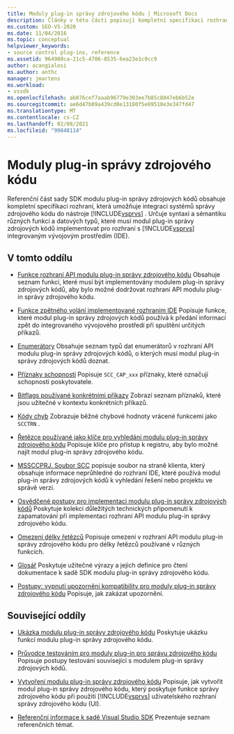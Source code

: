 ```yaml
---
title: Moduly plug-in správy zdrojového kódu | Microsoft Docs
description: Články v této části popisují kompletní specifikaci rozhraní, která umožňuje integrovat systémy správy zdrojového kódu do sady Visual Studio.
ms.custom: SEO-VS-2020
ms.date: 11/04/2016
ms.topic: conceptual
helpviewer_keywords:
- source control plug-ins, reference
ms.assetid: 964980ca-21c5-4706-8535-6ea23e1c9cc9
author: acangialosi
ms.author: anthc
manager: jmartens
ms.workload:
- vssdk
ms.openlocfilehash: ab076cef7aaab96779e303ee7b85c8047eb6b52e
ms.sourcegitcommit: ae6d47b09a439cd0e13180f5e89510e3e347fd47
ms.translationtype: MT
ms.contentlocale: cs-CZ
ms.lasthandoff: 02/08/2021
ms.locfileid: "99848114"
---
```

# <a name="source-control-plug-ins"></a>Moduly plug-in správy zdrojového kódu
Referenční část sady SDK modulu plug-in správy zdrojových kódů obsahuje kompletní specifikaci rozhraní, která umožňuje integraci systémů správy zdrojového kódu do nástroje [!INCLUDE[vsprvs](../code-quality/includes/vsprvs_md.md)] . Určuje syntaxi a sémantiku různých funkcí a datových typů, které musí modul plug-in správy zdrojových kódů implementovat pro rozhraní s [!INCLUDE[vsprvs](../code-quality/includes/vsprvs_md.md)] integrovaným vývojovým prostředím (IDE).

## <a name="in-this-section"></a>V tomto oddílu
- [Funkce rozhraní API modulu plug-in správy zdrojového kódu](../extensibility/source-control-plug-in-api-functions.md) Obsahuje seznam funkcí, které musí být implementovány modulem plug-in správy zdrojových kódů, aby bylo možné dodržovat rozhraní API modulu plug-in správy zdrojového kódu.

- [Funkce zpětného volání implementované rozhraním IDE](../extensibility/callback-functions-implemented-by-the-ide.md) Popisuje funkce, které modul plug-in správy zdrojových kódů používá k předání informací zpět do integrovaného vývojového prostředí při spuštění určitých příkazů.

- [Enumerátory](../extensibility/enumerators.md) Obsahuje seznam typů dat enumerátorů v rozhraní API modulu plug-in správy zdrojových kódů, o kterých musí modul plug-in správy zdrojových kódů doznat.

- [Příznaky schopností](../extensibility/capability-flags.md) Popisuje `SCC_CAP_xxx` příznaky, které označují schopnosti poskytovatele.

- [Bitflags používané konkrétními příkazy](../extensibility/bitflags-used-by-specific-commands.md) Zobrazí seznam příznaků, které jsou užitečné v kontextu konkrétních příkazů.

- [Kódy chyb](../extensibility/error-codes.md) Zobrazuje běžné chybové hodnoty vrácené funkcemi jako `SCCTRN` .

- [Řetězce používané jako klíče pro vyhledání modulu plug-in správy zdrojového kódu](../extensibility/strings-used-as-keys-for-finding-a-source-control-plug-in.md) Popisuje klíče pro přístup k registru, aby bylo možné najít modul plug-in správy zdrojového kódu.

- [MSSCCPRJ. Soubor SCC](../extensibility/mssccprj-scc-file.md) popisuje soubor na straně klienta, který obsahuje informace neprůhledné do rozhraní IDE, které používá modul plug-in správy zdrojových kódů k vyhledání řešení nebo projektu ve správě verzí.

- [Osvědčené postupy pro implementaci modulu plug-in správy zdrojových kódů](../extensibility/best-practices-for-implementing-a-source-control-plug-in.md) Poskytuje kolekci důležitých technických připomenutí k zapamatování při implementaci rozhraní API modulu plug-in správy zdrojového kódu.

- [Omezení délky řetězců](../extensibility/restrictions-on-string-lengths.md) Popisuje omezení v rozhraní API modulu plug-in správy zdrojového kódu pro délky řetězců používané v různých funkcích.

- [Glosář](../extensibility/source-control-plug-in-glossary.md) Poskytuje užitečné výrazy a jejich definice pro čtení dokumentace k sadě SDK modulu plug-in správy zdrojového kódu.

- [Postupy: vypnutí upozornění kompatibility pro moduly plug-in správy zdrojového kódu](../extensibility/how-to-turn-off-compatibility-warnings-for-source-control-plug-ins.md) Popisuje, jak zakázat upozornění.

## <a name="related-sections"></a>Související oddíly
- [Ukázka modulu plug-in správy zdrojového kódu](https://www.microsoft.com/download/details.aspx?id=55984) Poskytuje ukázku funkcí modulu plug-in správy zdrojového kódu.

- [Průvodce testováním pro moduly plug-in pro správu zdrojového kódu](../extensibility/internals/test-guide-for-source-control-plug-ins.md) Popisuje postupy testování související s modulem plug-in správy zdrojových kódů.

- [Vytvoření modulu plug-in správy zdrojového kódu](../extensibility/internals/creating-a-source-control-plug-in.md) Popisuje, jak vytvořit modul plug-in správy zdrojového kódu, který poskytuje funkce správy zdrojového kódu při použití [!INCLUDE[vsprvs](../code-quality/includes/vsprvs_md.md)] uživatelského rozhraní správy zdrojového kódu (UI).

- [Referenční informace k sadě Visual Studio SDK](../extensibility/visual-studio-sdk-reference.md) Prezentuje seznam referenčních témat.
